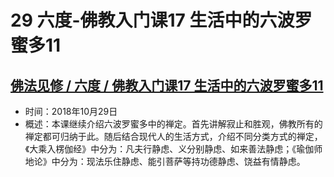 # 29 六度-佛教入门课17 生活中的六波罗蜜多11

## [佛法见修 / 六度 / 佛教入门课17 生活中的六波罗蜜多11](https://www.fohuifayu.com/index.php/huideng-jiangtang/fofa-jianxiu/liu-du/3448-l18092)

- 时间：2018年10月29日
- 概述：本课继续介绍六波罗蜜多中的禅定。首先讲解寂止和胜观，佛教所有的禅定都可归纳于此。随后结合现代人的生活方式，介绍不同分类方式的禅定，《大乘入楞伽经》中分为：凡夫行静虑、义分别静虑、如来善法静虑；《瑜伽师地论》中分为：现法乐住静虑、能引菩萨等持功德静虑、饶益有情静虑。